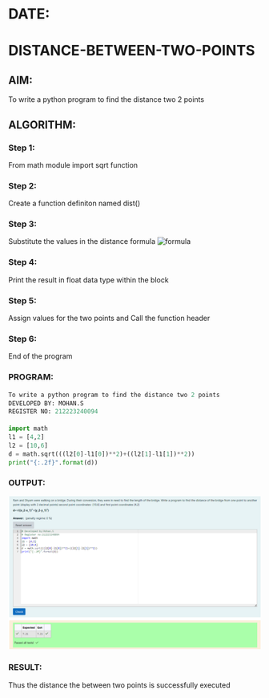 # DATE: 
# DISTANCE-BETWEEN-TWO-POINTS

## AIM:
To write a python program to find the distance two 2 points

## ALGORITHM:
### Step 1: 
From math module import sqrt function
### Step 2: 
Create a function definiton named dist()
### Step 3: 
Substitute the values in the distance formula  ![formula](/formula.JPG)
### Step 4: 
Print the result in float data type within the block
### Step 5: 
Assign values for the two points and Call the function header
### Step 6:
End of the program

### PROGRAM:
```python
To write a python program to find the distance two 2 points
DEVELOPED BY: MOHAN.S
REGISTER NO: 212223240094

import math
l1 = [4,2]
l2 = [10,6]
d = math.sqrt(((l2[0]-l1[0])**2)+((l2[1]-l1[1])**2))
print("{:.2f}".format(d))
```
  
### OUTPUT:

![alt text](<Screenshot 2024-08-25 193739.png>)

### RESULT:
Thus the distance the between two points is successfully executed
